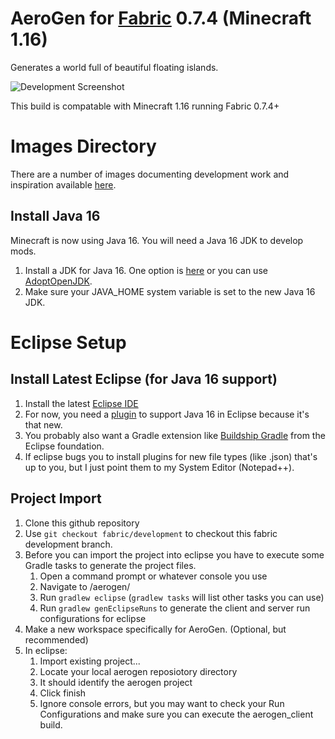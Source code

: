 # AeroGen for [Fabric](https://fabricmc.net/) 0.7.4 (Minecraft 1.16)

Generates a world full of beautiful floating islands.

![Development Screenshot](images/ktaqncffgzg01.png)

This build is compatable with Minecraft 1.16 running Fabric 0.7.4+

# Images Directory

There are a number of images documenting development work and inspiration available [here](https://drive.google.com/drive/folders/1Gf60RvpDF6PWzwxIvtzchbF7EmpCd4j-?usp=sharing).

## Install Java 16

Minecraft is now using Java 16. You will need a Java 16 JDK to develop mods.
1. Install a JDK for Java 16. One option is [here](https://www.oracle.com/java/technologies/javase-jdk16-downloads.html) or you can use [AdoptOpenJDK](https://marketplace.eclipse.org/content/java-16-support-eclipse-2021-03-419#group-details).
2. Make sure your JAVA_HOME system variable is set to the new Java 16 JDK.

# Eclipse Setup

## Install Latest Eclipse (for Java 16 support)
1. Install the latest [Eclipse IDE](https://www.eclipse.org/downloads/)
2. For now, you need a [plugin](https://marketplace.eclipse.org/content/java-16-support-eclipse-2021-03-419#group-details) to support Java 16 in Eclipse because it's that new. 
3. You probably also want a Gradle extension like [Buildship Gradle](https://marketplace.eclipse.org/content/buildship-gradle-integration?mpc=true&mpc_state=) from the Eclipse foundation.
4. If eclipse bugs you to install plugins for new file types (like .json) that's up to you, but I just point them to my System Editor (Notepad++).

## Project Import
1. Clone this github repository
2. Use `git checkout fabric/development` to checkout this fabric development branch.
3. Before you can import the project into eclipse you have to execute some Gradle tasks to generate the project files.
   1. Open a command prompt or whatever console you use
   2. Navigate to <aerogen repository>/aerogen/
   3. Run `gradlew eclipse` (`gradlew tasks` will list other tasks you can use)
   4. Run `gradlew genEclipseRuns` to generate the client and server run configurations for eclipse
4. Make a new workspace specifically for AeroGen. (Optional, but recommended)
5. In eclipse: 
   1. Import existing project...
   2. Locate your local aerogen reposiotory directory
   3. It should identify the aerogen project
   4. Click finish
   5. Ignore console errors, but you may want to check your Run Configurations and make sure you can execute the aerogen_client build.